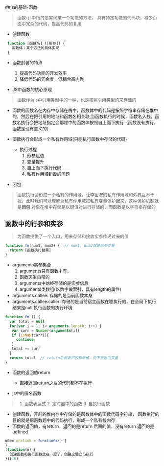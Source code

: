 ##js的基础-函数

> 函数: js中指的是实现某一个功能的方法， 具有特定功能的代码块，减少页面中冗杂的代码，提高代码的复用

- 创建函数

 ```js
  function [函数名] ([形参]) {
    函数体：某个方法的具体实现
  }
 ```

- 函数封装的特点
  1. 提高代码功能的开发效率
  2. 降低代码的冗余度，低耦合高内聚

- JS中函数的核心原理

> 函数作为js中引用类型中的一种，也是按照引用类型的来存储的

- 函数的函数名在内存中存储在栈中，函数体中的代码是按照字符串存储在堆中的，然后在把引用的地址和函数名相关联,当函数执行的时候，函数名入栈，函数名执行会把地址指定会那堆中的函数体按照自上而下执行（函数没有执行，函数是没有意义的）
- 函数执行会形成一个私有作用域(只能执行函数中存储的代码)
  - 执行过程
    1. 形参赋值
    2. 变量提升
    3. 自上而下执行代码
    4. 私有作用域销毁的问题

- 闭包

> 函数执行会形成一个私有的作用域，让李密胺的私有作用域和外界互不干扰，此时我们可以理解为私有作用域把私有变量保护起来，这种保护机制就是**闭包**
> 对象在堆中存储是以键值对进行存储的，而函数是以字符串存储的

## 函数中的行参和实参

> 为函数提供了一个入口，用来存储和接收实参传递过来的值

```js
function fn(num1, num2) {  // num1, num2就是形参变量
  return [函数执行结果]
}
```
- arguments实参集合
  1. arguments只有函数才有，
  2. 函数天生自带的
  3. arguments中始终存储的是实参信息
  4. arguments类数组(以数字做索引，具有length的属性)
- arguments.callee: 存储的是当前函数本身
- arguments.callee.caller: 存储的是当前宿主函数在哪执行的，在全局下执行结果是null,执行函数的执行环境

 ```js
 function fn () {
   var total = null
   for(var i = 1; i< arguments.length; i++) {
    var curr = Number(arguments[i])
    if (isNaN(curr)){
      continue;
    }
    total += curr
   }
   return total  // return后面返回的都是值，而不是返回变量
 }
  ```
- 函数的返回值return
  - 直接返回return之后的代码都不在执行

- js中的匿名函数
> 1. 函数表达式 2. 定时器中的函数 3. 自执行函数
- 创建函数，开辟的堆内存中存储的是函数体中的函数代码字符串， 函数执行的目的就是把函数题中的代码执行，形成一个私有栈内存
- 函数的返回值，有return，返回的是return 后面的值，没有return 返回的是udfined

```js
oBox.onclick = functions() {
}
(function(n) {
  创建函数和执行函数放在一起了，创建之后立马执行
})(10)
```
